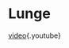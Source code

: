 <!-- TITLE: Lunge -->
<!-- SUBTITLE: A quick summary of Lunge -->

# Lunge
[video](https://www.youtube.com/watch?v=qerJGjDj6b0){.youtube}
